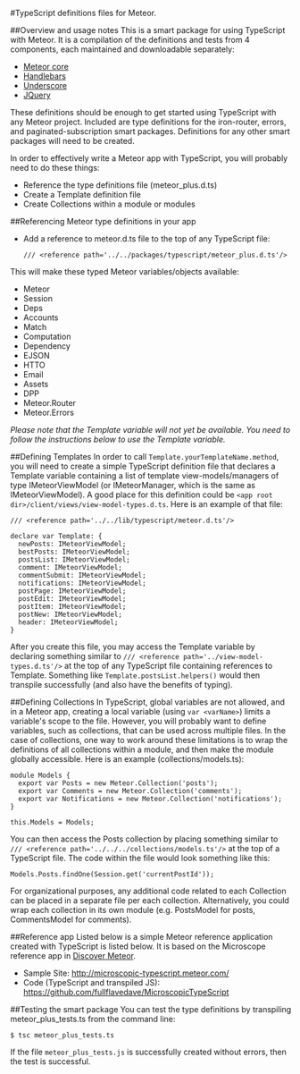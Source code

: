 #TypeScript definitions files for Meteor.


##Overview and usage notes
This is a smart package for using TypeScript with Meteor.  It is a compilation of the definitions and tests from 4 components, each maintained and downloadable separately:
- [Meteor core](https://github.com/borisyankov/DefinitelyTyped/tree/master/meteor)
- [Handlebars](https://github.com/borisyankov/DefinitelyTyped/tree/master/handlebars)
- [Underscore](https://github.com/borisyankov/DefinitelyTyped/tree/master/underscore)
- [JQuery](https://github.com/borisyankov/DefinitelyTyped/tree/master/jquery)

These definitions should be enough to get started using TypeScript with any Meteor project.  Included are type definitions for the iron-router, errors, and paginated-subscription smart packages.  Definitions for any other smart packages will need to be created.

In order to effectively write a Meteor app with TypeScript, you will probably need to do these things:

- Reference the type definitions file (meteor_plus.d.ts)
- Create a Template definition file
- Create Collections within a module or modules


##Referencing Meteor type definitions in your app
- Add a reference to meteor.d.ts file to the top of any TypeScript file:

	`/// <reference path='../../packages/typescript/meteor_plus.d.ts'/>`


This will make these typed Meteor variables/objects available:

- Meteor
- Session
- Deps
- Accounts
- Match
- Computation
- Dependency
- EJSON
- HTTO
- Email
- Assets
- DPP
- Meteor.Router
- Meteor.Errors

*Please note that the Template variable will not yet be available.  You need to follow the instructions below to use the Template variable.*


##Defining Templates
In order to call `Template.yourTemplateName.method`, you will need to create a simple TypeScript definition file that declares a Template variable containing a list of template view-models/managers of type IMeteorViewModel (or IMeteorManager, which is the same as IMeteorViewModel).  A good place for this definition could be `<app root dir>/client/views/view-model-types.d.ts`.  Here is an example of that file:

	/// <reference path='../../lib/typescript/meteor.d.ts'/>

	declare var Template: {
	  newPosts: IMeteorViewModel;
	  bestPosts: IMeteorViewModel;
	  postsList: IMeteorViewModel;
	  comment: IMeteorViewModel;
	  commentSubmit: IMeteorViewModel;
	  notifications: IMeteorViewModel;
	  postPage: IMeteorViewModel;
	  postEdit: IMeteorViewModel;
	  postItem: IMeteorViewModel;
	  postNew: IMeteorViewModel;
	  header: IMeteorViewModel;
	}

After you create this file, you may access the Template variable by declaring something similar to `/// <reference path='../view-model-types.d.ts'/>` at the top of any TypeScript file containing references to Template.  Something like `Template.postsList.helpers()` would then transpile successfully (and also have the benefits of typing).


##Defining Collections
In TypeScript, global variables are not allowed, and in a Meteor app, creating a local variable (using `var <varName>`) limits a variable's scope to the file.  However, you will probably want to define variables, such as collections, that can be used across multiple files.  In the case of collections, one way to work around these limitations is to wrap the definitions of all collections within a module, and then make the module globally accessible.  Here is an example (collections/models.ts):

	module Models {
	  export var Posts = new Meteor.Collection('posts');
	  export var Comments = new Meteor.Collection('comments');
	  export var Notifications = new Meteor.Collection('notifications');
	}

	this.Models = Models;

You can then access the Posts collection by placing something similar to `/// <reference path='../../../collections/models.ts'/>` at the top of a TypeScript file.  The code within the file would look something like this:

	Models.Posts.findOne(Session.get('currentPostId'));

For organizational purposes, any additional code related to each Collection can be placed in a separate file per each collection.  Alternatively, you could wrap each collection in its own module (e.g. PostsModel for posts, CommentsModel for comments).


##Reference app
Listed below is a simple Meteor reference application created with TypeScript is listed below.  It is based on the Microscope reference app in [Discover Meteor](http://www.discovermeteor.com/ "http://www.discovermeteor.com/").

- Sample Site:  <http://microscopic-typescript.meteor.com/>
- Code (TypeScript and transpiled JS):  <https://github.com/fullflavedave/MicroscopicTypeScript>

##Testing the smart package
You can test the type definitions by transpiling meteor_plus_tests.ts from the command line:

	$ tsc meteor_plus_tests.ts

If the file `meteor_plus_tests.js` is successfully created without errors, then the test is successful.